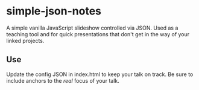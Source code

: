 simple-json-notes
=================

A simple vanilla JavaScript slideshow controlled via JSON.  Used as a teaching tool and for quick presentations that don't get in the way of your linked projects.  


Use
--------
Update the config JSON in index.html to keep your talk on track.  Be sure to include anchors to the *real* focus of your talk.   